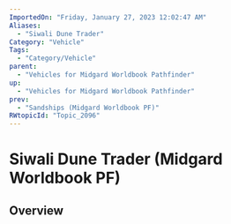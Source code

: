 ```yaml
---
ImportedOn: "Friday, January 27, 2023 12:02:47 AM"
Aliases:
  - "Siwali Dune Trader"
Category: "Vehicle"
Tags:
  - "Category/Vehicle"
parent:
  - "Vehicles for Midgard Worldbook Pathfinder"
up:
  - "Vehicles for Midgard Worldbook Pathfinder"
prev:
  - "Sandships (Midgard Worldbook PF)"
RWtopicId: "Topic_2096"
---
```

# Siwali Dune Trader (Midgard Worldbook PF)
## Overview
